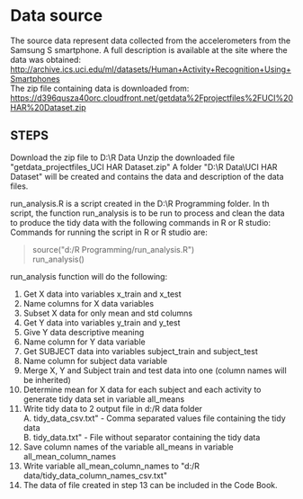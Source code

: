 # Data source
The source data represent data collected from the accelerometers from the Samsung S smartphone. 
A full description is available at the site where the data was obtained:<BR>
    http://archive.ics.uci.edu/ml/datasets/Human+Activity+Recognition+Using+Smartphones <BR>
The zip file containing data is downloaded from: <BR>
    https://d396qusza40orc.cloudfront.net/getdata%2Fprojectfiles%2FUCI%20HAR%20Dataset.zip <BR>

## STEPS
Download the zip file to D:\R Data
Unzip the downloaded file "getdata_projectfiles_UCI HAR Dataset.zip"
A folder "D:\R Data\UCI HAR Dataset" will be created and contains the data and description of the data files.

run_analysis.R is a script created in the D:\R Programming folder.  In th script, the function run_analysis is to be run to process and clean the data to produce the tidy data with the following commands in R or R studio: <BR>
Commands for running the script in R or R studio are:
> source("d:/R Programming/run_analysis.R") <BR>
> run_analysis() <BR>

run_analysis function will do the following:<BR>
1. Get X data into variables x_train and x_test
2. Name columns for X data variables
3. Subset X data for only mean and std columns
4. Get Y data into variables y_train and y_test
5. Give Y data descriptive meaning
6. Name column for Y data variable
7. Get SUBJECT data into variables subject_train and subject_test
8. Name column for subject data variable
9. Merge X, Y and Subject train and test data into one (column names will be inherited)
10. Determine mean for X data for each subject and each activity to generate tidy data set in variable all_means 
11. Write tidy data to 2 output file in d:/R data folder <BR>
A. tidy_data_csv.txt" - Comma separated values file containing the tidy data <BR>
B. tidy_data.txt"     - File without separator containing the tidy data <BR>
12. Save column names of the variable all_means in variable all_mean_column_names 
13. Write variable all_mean_column_names to "d:/R data/tidy_data_column_names_csv.txt"
14. The data of file created in step 13 can be included in the Code Book.
    

